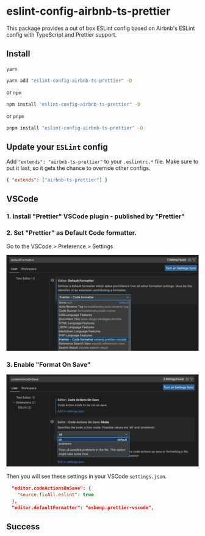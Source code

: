 # eslint-config-airbnb-ts-prettier

This package provides a out of box ESLint config based on Airbnb's ESLint config with TypeScript and Prettier support.

## Install

`yarn`

```sh
yarn add "eslint-config-airbnb-ts-prettier" -D
```

or `npm`

```sh
npm install "eslint-config-airbnb-ts-prettier" -D
```

or `pnpm`

```sh
pnpm install "eslint-config-airbnb-ts-prettier" -D
```

## Update your `ESLint` config

Add `"extends": "airbnb-ts-prettier"` to your `.eslintrc.*` file. Make sure to put it last, so it gets the chance to override other configs.

```json
{ "extends": ["airbnb-ts-prettier"] }
```

## VSCode

### 1. Install "Prettier" VSCode plugin - published by "Prettier"

### 2. Set "Prettier" as Default Code formatter.

Go to the VSCode > Preference > Settings

![Set Prettier as Default Code formatter.](./images/default-code-runner.png)

### 3. Enable "Format On Save"

![Enable "Format On Save"](./images/format-on-save.png)

Then you will see these settings in your VSCode `settings.json`.

```json
  "editor.codeActionsOnSave": {
    "source.fixAll.eslint": true
  },
  "editor.defaultFormatter": "esbenp.prettier-vscode",
```

## Success
